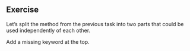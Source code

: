 ## Exercise
Let’s split the method from the previous task into two parts that could be used independently of each other.

<div class="hint">Add a missing keyword at the top.</div> 